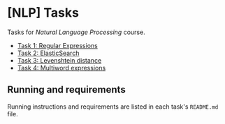 # [NLP] Tasks

Tasks for *Natural Language Processing* course.

* [Task 1: Regular Expressions](./task1/README.md)
* [Task 2: ElasticSearch](./task2/README.md)
* [Task 3: Levenshtein distance](./task3/README.md)
* [Task 4: Multiword expressions](./task4/README.md)

## Running and requirements

Running instructions and requirements are listed in each task's `README.md` file.